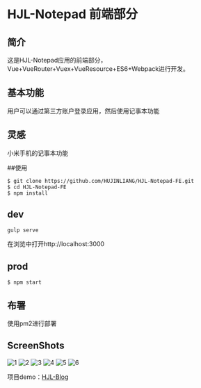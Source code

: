 # HJL-Notepad 前端部分

## 简介
这是HJL-Notepad应用的前端部分，Vue+VueRouter+Vuex+VueResource+ES6+Webpack进行开发。

## 基本功能
用户可以通过第三方账户登录应用，然后使用记事本功能

## 灵感
小米手机的记事本功能

##使用

```
$ git clone https://github.com/HUJINLIANG/HJL-Notepad-FE.git
$ cd HJL-Notepad-FE
$ npm install
```


## dev
```
gulp serve
```
在浏览中打开http://localhost:3000

## prod
 
```
$ npm start
```

## 布署

使用pm2进行部署

## ScreenShots

![1](./screenshots/1.png)
![2](./screenshots/2.png)
![3](./screenshots/3.png)
![4](./screenshots/4.png)
![5](./screenshots/5.png)
![6](./screenshots/6.png)

项目demo：[HJL-Blog](http://blog.hjlclould.cn/)


